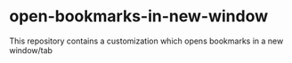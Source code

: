 # open-bookmarks-in-new-window
This repository contains a customization which opens bookmarks in a new window/tab
